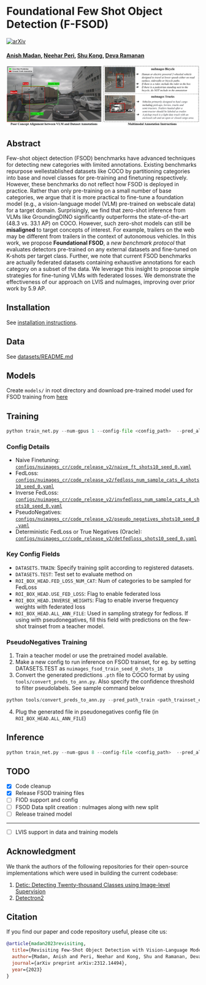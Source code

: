# Foundational Few Shot Object Detection (F-FSOD)
[![arXiv](https://img.shields.io/badge/arXiv-2312.14494-b31b1b.svg)](https://arxiv.org/abs/2312.14494)


#### [Anish Madan](https://anishmadan23.github.io/), [Neehar Peri](https://www.neeharperi.com/), [Shu Kong](https://aimerykong.github.io/), [Deva Ramanan](https://www.cs.cmu.edu/~deva/)

![teaser.png](assets/teaser.png)

## Abstract
Few-shot object detection (FSOD) benchmarks have advanced techniques for detecting new categories with limited annotations. Existing benchmarks repurpose wellestablished datasets like COCO by partitioning categories into base and novel classes for pre-training and finetuning respectively. However, these benchmarks do not reflect how FSOD is deployed in practice. Rather than only pre-training on a small number of base categories, we argue that it is more practical to fine-tune a foundation model (e.g., a vision-language model (VLM) pre-trained on webscale data) for a target domain. Surprisingly, we find that zero-shot inference from VLMs like GroundingDINO significantly outperforms the state-of-the-art (48.3 vs. 33.1 AP) on COCO. However, such zero-shot models can still be **misaligned** to target concepts of interest. For example,
trailers on the web may be different from trailers in the context of autonomous vehicles. In this work, we propose **Foundational FSOD**, a *new benchmark protocol* that evaluates detectors pre-trained on any external datasets and fine-tuned on K-shots per target class. Further, we note that current FSOD benchmarks are actually federated datasets containing exhaustive annotations for each category on a subset of the data. We leverage this insight to propose simple strategies for fine-tuning VLMs with federated losses. We demonstrate the effectiveness of our approach on LVIS and nuImages, improving over prior work by 5.9 AP.

## Installation
See [installation instructions](docs/INSTALL.md).


## Data
See [datasets/README.md](datasets/README.md)

## Models
Create `models/` in root directory and download pre-trained model used for FSOD training from [here](https://huggingface.co/anishmadan23/foundational_fsod/tree/main/pretrained_models/)

## Training
```python
python train_net.py --num-gpus 1 --config-file <config_path>  --pred_all_class  OUTPUT_DIR_PREFIX <root_output_dir>
```

### Config Details
 - Naive Finetuning: [`configs/nuimages_cr/code_release_v2/naive_ft_shots10_seed_0.yaml`](configs/nuimages_cr/code_release_v2/naive_ft_shots10_seed_0.yaml)
 - FedLoss: [`configs/nuimages_cr/code_release_v2/fedloss_num_sample_cats_4_shots10_seed_0.yaml`](configs/nuimages_cr/code_release_v2/fedloss_num_sample_cats_4_shots10_seed_0.yaml)
 - Inverse FedLoss: [`configs/nuimages_cr/code_release_v2/invfedloss_num_sample_cats_4_shots10_seed_0.yaml`](configs/nuimages_cr/code_release_v2/invfedloss_num_sample_cats_4_shots10_seed_0.yaml)
 - PseudoNegatives: [`configs/nuimages_cr/code_release_v2/pseudo_negatives_shots10_seed_0.yaml`](configs/nuimages_cr/code_release_v2/pseudo_negatives_shots10_seed_0.yaml)
 - Deterministic FedLoss or True Negatives (Oracle): [`configs/nuimages_cr/code_release_v2/detfedloss_shots10_seed_0.yaml`](configs/nuimages_cr/code_release_v2/detfedloss_shots10_seed_0.yaml)

 
 ### Key Config Fields
 - `DATASETS.TRAIN`: Specify training split according to registered datasets.
 - `DATASETS.TEST`: Test set to evaluate method on
 - `ROI_BOX_HEAD.FED_LOSS_NUM_CAT`: Num of categories to be sampled for FedLoss
 - `ROI_BOX_HEAD.USE_FED_LOSS`: Flag to enable federated loss
 - `ROI_BOX_HEAD.INVERSE_WEIGHTS`: Flag to enable inverse frequency weights with federated loss
 - `ROI_BOX_HEAD.ALL_ANN_FILE`: Used in sampling strategy for fedloss. If using with pseudonegatives, fill this field with predictions on the few-shot trainset from a teacher model.

 ### PseudoNegatives Training
 1. Train a teacher model or use the pretrained model available. 
 2. Make a new config to run inference on FSOD trainset, for eg. by setting DATASETS.TEST as `nuimages_fsod_train_seed_0_shots_10`
 3. Convert the generated predictions `.pth` file to COCO format by using `tools/convert_preds_to_ann.py`. Also specify the confidence threshold to filter pseudolabels. See sample command below

```python
python tools/convert_preds_to_ann.py --pred_path_train <path_trainset_eval_pth_file> --dataset_name nuimages_fsod_train_seed_0_shots_10 --conf_thresh 0.2
```

4. Plug the generated file in pseudonegatives config file (in `ROI_BOX_HEAD.ALL_ANN_FILE`)

## Inference

```python 
python train_net.py --num-gpus 8 --config-file <config_path>  --pred_all_class --eval-only  MODEL.WEIGHTS <model_path> OUTPUT_DIR_PREFIX <root_output_dir>
```

## TODO
- [x] Code cleanup 
- [x] Release FSOD training files 
- [ ] FIOD support and config
- [ ] FSOD Data split creation : nuImages along with new split
- [ ] Release trained model 

- ------------
- [ ] LVIS support in data and training models


## Acknowledgment
We thank the authors of the following repositories for their open-source implementations which were used in building the current codebase:
1. [Detic: Detecting Twenty-thousand Classes using Image-level Supervision](https://github.com/facebookresearch/Detic)
2. [Detectron2](https://github.com/facebookresearch/detectron2)

## Citation
If you find our paper and code repository useful, please cite us:
```bib
@article{madan2023revisiting,
  title={Revisiting Few-Shot Object Detection with Vision-Language Models},
  author={Madan, Anish and Peri, Neehar and Kong, Shu and Ramanan, Deva},
  journal={arXiv preprint arXiv:2312.14494},
  year={2023}
}
```
